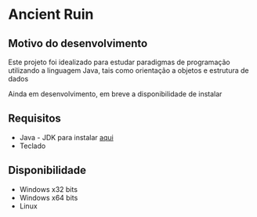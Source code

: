 <h1>Ancient Ruin</h1>
<h2>Motivo do desenvolvimento</h2>
<p>Este projeto foi idealizado para estudar paradigmas de programação utilizando a linguagem Java, tais como orientação a objetos e estrutura de dados</p>
<p>Ainda em desenvolvimento, em breve a disponibilidade de instalar </p>
<h2>Requisitos</h2>
<ul>
  <li>Java - JDK para instalar <a href="https://www.java.com/pt-BR/">aqui</a></li>
  <li>Teclado</li>
</ul>
<h2>Disponibilidade</h2>
<ul>
  <li>Windows x32 bits</li>
  <li>Windows x64 bits</li>
  <li>Linux </li>
</ul>

